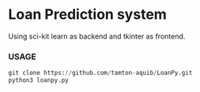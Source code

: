 # Loan Prediction system

Using sci-kit learn as backend and tkinter as frontend.

### USAGE
```py
git clone https://github.com/tamton-aquib/LoanPy.git
python3 loanpy.py
```

